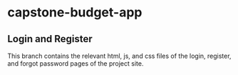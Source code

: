 # capstone-budget-app
<h2>Login and Register</h2>
<p>This branch contains the relevant html, js, and css files of the login, register, and forgot password pages of the project site.</p>
